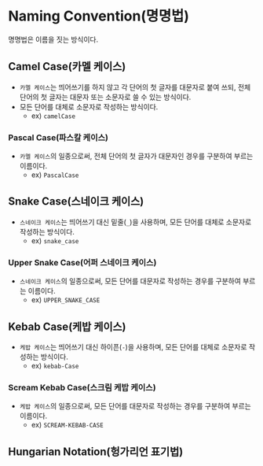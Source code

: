 # Naming Convention(명명법)

명명법은 이름을 짓는 방식이다.

## Camel Case(카멜 케이스)

- `카멜 케이스`는 띄어쓰기를 하지 않고 각 단어의 첫 글자를 대문자로 붙여 쓰되, 전체 단어의 첫 글자는 대문자 또는 소문자로 쓸 수 있는 방식이다.
- 모든 단어를 대체로 소문자로 작성하는 방식이다.
  - ex) `camelCase`

### Pascal Case(파스칼 케이스)

- `카멜 케이스`의 일종으로써, 전체 단어의 첫 글자가 대문자인 경우를 구분하여 부르는 이름이다.
  - ex) `PascalCase`

## Snake Case(스네이크 케이스)

- `스네이크 케이스`는 띄어쓰기 대신 밑줄(`_`)을 사용하며, 모든 단어를 대체로 소문자로 작성하는 방식이다.
  - ex) `snake_case`

### Upper Snake Case(어퍼 스네이크 케이스)

- `스네이크 케이스`의 일종으로써, 모든 단어를 대문자로 작성하는 경우를 구분하여 부르는 이름이다.
  - ex) `UPPER_SNAKE_CASE`

## Kebab Case(케밥 케이스)

- `케밥 케이스`는 띄어쓰기 대신 하이픈(`-`)을 사용하며, 모든 단어를 대체로 소문자로 작성하는 방식이다.
  - ex) `kebab-Case`

### Scream Kebab Case(스크림 케밥 케이스)

- `케밥 케이스`의 일종으로써, 모든 단어를 대문자로 작성하는 경우를 구분하여 부르는 이름이다.
  - ex) `SCREAM-KEBAB-CASE`

## Hungarian Notation(헝가리언 표기법)

<!-- TODO -->
